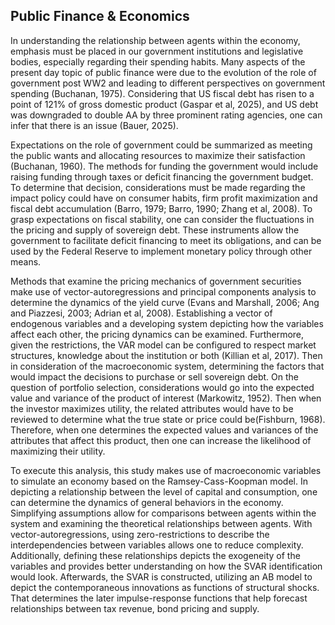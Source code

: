 ## Public Finance & Economics

In understanding the relationship between agents within the economy, emphasis must be placed in our government institutions and legislative bodies, especially regarding their spending habits. Many aspects of the present day topic of  public finance were due to the evolution of the role of government post WW2 and leading to different perspectives on government spending (Buchanan, 1975). Considering that US fiscal debt has risen to a point of 121% of gross domestic product (Gaspar et al, 2025), and US debt was downgraded to double AA by three prominent rating agencies, one can infer that there is an issue (Bauer, 2025). 

Expectations on the role of government could be summarized as meeting the public wants and allocating resources to maximize their satisfaction (Buchanan, 1960). The methods for funding the government would include raising funding through taxes or deficit financing the government budget. To determine that decision, considerations must be made regarding the impact policy could have on consumer habits, firm profit maximization and fiscal debt accumulation (Barro, 1979; Barro, 1990; Zhang et al, 2008). To grasp expectations on fiscal stability, one can consider the fluctuations in the pricing and supply of sovereign debt. These instruments allow the government to facilitate deficit financing to meet its obligations, and can be used by the Federal Reserve to implement monetary policy through other means.

Methods that examine the pricing mechanics of government securities make use of vector-autoregressions and principal components analysis to determine the dynamics of the yield curve (Evans and Marshall, 2006; Ang and Piazzesi, 2003; Adrian et al, 2008). Establishing a vector of endogenous variables and a developing system depicting how the variables affect each other, the pricing dynamics can be examined. Furthermore, given the restrictions, the VAR model can be configured to respect market structures, knowledge about the institution or both (Killian et al, 2017). Then in consideration of the macroeconomic system, determining the factors that would impact the decisions to purchase or sell sovereign debt. On the question of portfolio selection, considerations would go into the expected value and variance of the product of interest (Markowitz, 1952). Then when the investor maximizes utility, the related attributes would have to be reviewed to determine what the true state or price could be(Fishburn, 1968). Therefore, when one determines the expected values and variances of the attributes that affect this product, then one can increase the likelihood of maximizing their utility.   

To execute this analysis, this study makes use of macroeconomic variables to simulate an economy based on the Ramsey-Cass-Koopman model. In depicting a relationship between the level of capital and consumption, one can determine the dynamics of general behaviors in the economy. Simplifying assumptions allow for comparisons between agents within the system and examining the theoretical relationships between agents. With vector-autoregressions, using zero-restrictions to describe the interdependencies between variables allows one to reduce complexity. Additionally, defining these relationships depicts the exogeneity of the variables and provides better understanding on how the SVAR identification would look. Afterwards, the SVAR is constructed, utilizing an AB model to depict the contemporaneous innovations as functions of structural shocks. That determines the later impulse-response functions that help forecast relationships between tax revenue, bond pricing and supply. 
 




